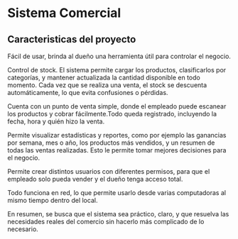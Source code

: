 # Sistema Comercial


## Caracteristicas del proyecto

 Fácil de usar, brinda al dueño una herramienta útil para controlar el negocio.

 Control de stock. El sistema permite cargar los productos, clasificarlos por categorías, y mantener actualizada la cantidad disponible en todo momento. Cada vez que se realiza una venta, el stock se descuenta automáticamente, lo que evita confusiones o pérdidas.

 Cuenta con un punto de venta simple, donde el empleado puede escanear los productos y cobrar fácilmente.Todo queda registrado, incluyendo la fecha, hora y quién hizo la venta.

 Permite visualizar estadísticas y reportes, como por ejemplo las ganancias por semana, mes o año, los productos más vendidos, y un resumen de todas las ventas realizadas. Esto le permite tomar mejores decisiones para el negocio.

 Permite crear distintos usuarios con diferentes permisos, para que el empleado solo pueda vender y el dueño tenga acceso total. 

 Todo funciona en red, lo que permite usarlo desde varias computadoras al mismo tiempo dentro del local.

 En resumen, se busca que el sistema sea práctico, claro, y que resuelva las necesidades reales del comercio sin hacerlo más complicado de lo necesario.